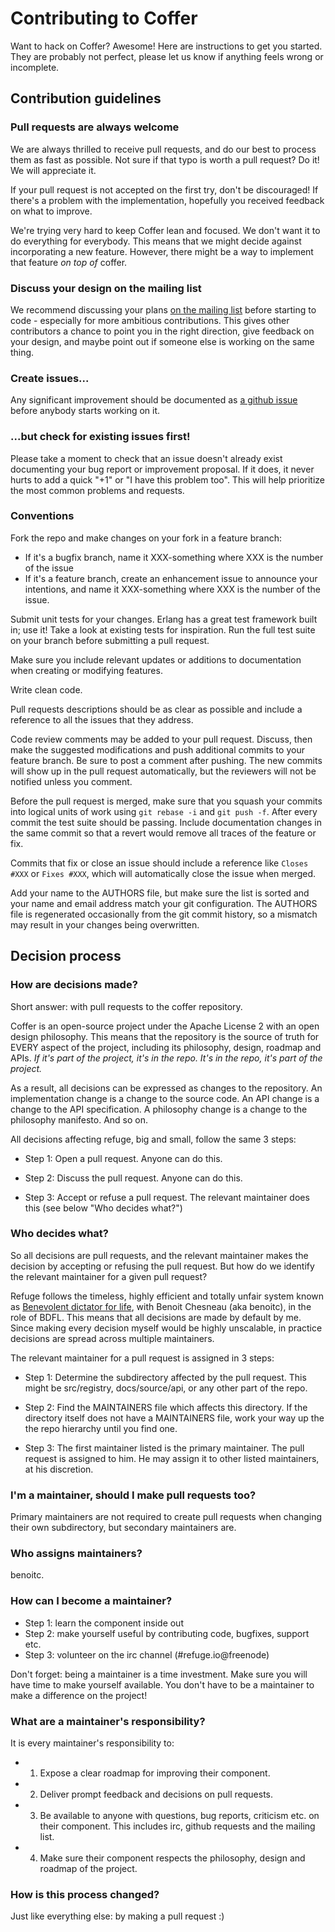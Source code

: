 # Contributing to Coffer

Want to hack on Coffer? Awesome! Here are instructions to get you
started. They are probably not perfect, please let us know if anything
feels wrong or incomplete.

## Contribution guidelines

### Pull requests are always welcome

We are always thrilled to receive pull requests, and do our best to
process them as fast as possible. Not sure if that typo is worth a pull
request? Do it! We will appreciate it.

If your pull request is not accepted on the first try, don't be
discouraged! If there's a problem with the implementation, hopefully you
received feedback on what to improve.

We're trying very hard to keep Coffer lean and focused. We don't want it
to do everything for everybody. This means that we might decide against
incorporating a new feature. However, there might be a way to implement
that feature *on top of* coffer.

### Discuss your design on the mailing list

We recommend discussing your plans [on the mailing
list](http://refuge.io/community/#ml) before starting to code -
especially for more ambitious contributions.  This gives other
contributors a chance to point you in the right direction, give feedback
on your design, and maybe point out if someone else is working on the
same thing.

### Create issues...

Any significant improvement should be documented as [a github
issue](https://github.com/refuge/coffer/issues) before anybody starts
working on it.

### ...but check for existing issues first!

Please take a moment to check that an issue doesn't already exist
documenting your bug report or improvement proposal. If it does, it
never hurts to add a quick "+1" or "I have this problem too". This will
help prioritize the most common problems and requests.

### Conventions

Fork the repo and make changes on your fork in a feature branch:

- If it's a bugfix branch, name it XXX-something where XXX is the number
  of the issue
- If it's a feature branch, create an enhancement issue to announce your
  intentions, and name it XXX-something where XXX is the number of the
issue.

Submit unit tests for your changes. Erlang has a great test framework built
in; use it! Take a look at existing tests for inspiration. Run the full
test suite on your branch before submitting a pull request.

Make sure you include relevant updates or additions to documentation
when creating or modifying features.

Write clean code. 

Pull requests descriptions should be as clear as possible and include a
reference to all the issues that they address.

Code review comments may be added to your pull request. Discuss, then
make the suggested modifications and push additional commits to your
feature branch. Be sure to post a comment after pushing. The new commits
will show up in the pull request automatically, but the reviewers will
not be notified unless you comment.

Before the pull request is merged, make sure that you squash your
commits into logical units of work using `git rebase -i` and `git push
-f`. After every commit the test suite should be passing. Include
documentation changes in the same commit so that a revert would remove
all traces of the feature or fix.

Commits that fix or close an issue should include a reference like
`Closes #XXX` or `Fixes #XXX`, which will automatically close the issue
when merged.

Add your name to the AUTHORS file, but make sure the list is sorted and
your name and email address match your git configuration. The AUTHORS
file is regenerated occasionally from the git commit history, so a
mismatch may result in your changes being overwritten.


## Decision process

### How are decisions made?

Short answer: with pull requests to the coffer repository.

Coffer is an open-source project under the Apache License 2 with an open
design philosophy. This means that the repository is the source of truth
for EVERY aspect of the project, including its philosophy, design,
roadmap and APIs. *If it's part of the project, it's in the repo. It's
in the repo, it's part of the project.*

As a result, all decisions can be expressed as changes to the
repository. An implementation change is a change to the source code. An
API change is a change to the API specification. A philosophy change is
a change to the philosophy manifesto. And so on.

All decisions affecting refuge, big and small, follow the same 3 steps:

* Step 1: Open a pull request. Anyone can do this.

* Step 2: Discuss the pull request. Anyone can do this.

* Step 3: Accept or refuse a pull request. The relevant maintainer does this (see below "Who decides what?")


### Who decides what?

So all decisions are pull requests, and the relevant maintainer makes
the decision by accepting or refusing the pull request.  But how do we
identify the relevant maintainer for a given pull request?

Refuge follows the timeless, highly efficient and totally unfair system
known as [Benevolent dictator for
life](http://en.wikipedia.org/wiki/Benevolent_Dictator_for_Life), with
Benoit Chesneau (aka benoitc), in the role of BDFL.  This means that all
decisions are made by default by me. Since making every decision myself
would be highly unscalable, in practice decisions are spread across
multiple maintainers.

The relevant maintainer for a pull request is assigned in 3 steps:

* Step 1: Determine the subdirectory affected by the pull request. This might be src/registry, docs/source/api, or any other part of the repo.

* Step 2: Find the MAINTAINERS file which affects this directory. If the directory itself does not have a MAINTAINERS file, work your way up the the repo hierarchy until you find one.

* Step 3: The first maintainer listed is the primary maintainer. The pull request is assigned to him. He may assign it to other listed maintainers, at his discretion.


### I'm a maintainer, should I make pull requests too?

Primary maintainers are not required to create pull requests when
changing their own subdirectory, but secondary maintainers are.

### Who assigns maintainers?

benoitc.

### How can I become a maintainer?

* Step 1: learn the component inside out 
* Step 2: make yourself useful by contributing code, bugfixes, support etc. 
* Step 3: volunteer on the irc channel (#refuge.io@freenode)

Don't forget: being a maintainer is a time investment. Make sure you
will have time to make yourself available.  You don't have to be a
maintainer to make a difference on the project!

### What are a maintainer's responsibility?

It is every maintainer's responsibility to:

* 1) Expose a clear roadmap for improving their component.
* 2) Deliver prompt feedback and decisions on pull requests.  
* 3) Be available to anyone with questions, bug reports, criticism etc. on their component. This includes irc, github requests and the mailing list.  
* 4) Make sure their component respects the philosophy, design and roadmap of the project.

### How is this process changed?

Just like everything else: by making a pull request :)
